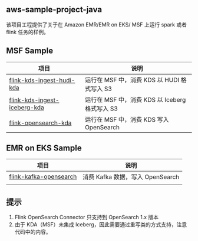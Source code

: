 ## aws-sample-project-java

该项目工程提供了关于在 Amazon EMR/EMR on EKS/ MSF 上运行 spark 或者 flink 任务的样例。

## MSF Sample

| 项目                                                             | 说明                                 |
|----------------------------------------------------------------|------------------------------------|
| [flink-kds-ingest-hudi-kda](./flink-kds-ingest-hudi-kda)       | 运行在 MSF 中，消费 KDS 以 HUDI 格式写入 S3    |
| [flink-kds-ingest-iceberg-kda](./flink-kds-ingest-iceberg-kda) | 运行在 MSF 中，消费 KDS 以 Iceberg 格式写入 S3 |
| [flink-opensearch-kda](./flink-opensearch-kda)                 | 运行在 MSF 中，消费 KDS 写入 OpenSearch     |


## EMR on EKS Sample

| 项目                           | 说明                                 |
|------------------------------|------------------------------------|
| [flink-kafka-opensearch](./flink-kafka-opensearch ) | 消费 Kafka 数据，写入 OpenSearch          |
|                              |                                    |


## 提示
1. Flink OpenSearch Connector 只支持到 OpenSearch 1.x 版本
2. 由于 KDA（MSF）未集成 Iceberg，因此需要通过重写类的方式支持，注意代码中的内容。